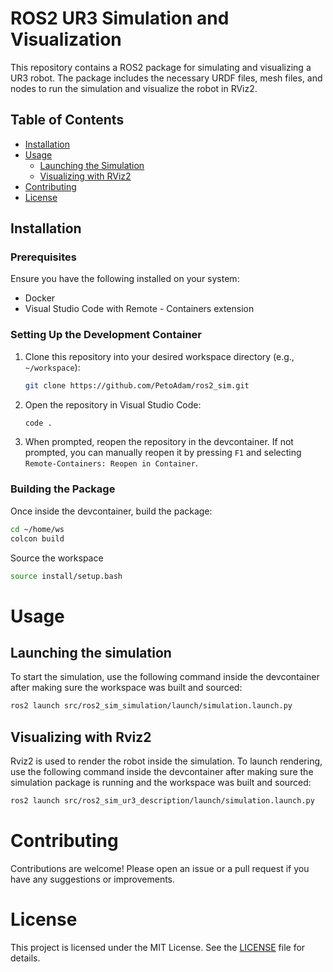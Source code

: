 # ROS2 UR3 Simulation and Visualization

This repository contains a ROS2 package for simulating and visualizing a UR3 robot. The package includes the necessary URDF files, mesh files, and nodes to run the simulation and visualize the robot in RViz2.

## Table of Contents

- [Installation](#installation)
- [Usage](#usage)
  - [Launching the Simulation](#launching-the-simulation)
  - [Visualizing with RViz2](#visualizing-with-rviz2)
- [Contributing](#contributing)
- [License](#license)

## Installation

### Prerequisites

Ensure you have the following installed on your system:

- Docker
- Visual Studio Code with Remote - Containers extension

### Setting Up the Development Container

1. Clone this repository into your desired workspace directory (e.g., `~/workspace`):

    ```bash
    git clone https://github.com/PetoAdam/ros2_sim.git
    ```

2. Open the repository in Visual Studio Code:

    ```bash
    code .
    ```

3. When prompted, reopen the repository in the devcontainer. If not prompted, you can manually reopen it by pressing `F1` and selecting `Remote-Containers: Reopen in Container`.

### Building the Package

Once inside the devcontainer, build the package:

```bash
cd ~/home/ws
colcon build
```

Source the workspace
```bash
source install/setup.bash
```

# Usage

## Launching the simulation

To start the simulation, use the following command inside the devcontainer after making sure the workspace was built and sourced:

```bash
ros2 launch src/ros2_sim_simulation/launch/simulation.launch.py
```

## Visualizing with Rviz2

Rviz2 is used to render the robot inside the simulation. To launch rendering, use the following command inside the devcontainer after making sure the simulation package is running and the workspace was built and sourced:

```bash
ros2 launch src/ros2_sim_ur3_description/launch/simulation.launch.py
```

# Contributing

Contributions are welcome! Please open an issue or a pull request if you have any suggestions or improvements.

# License

This project is licensed under the MIT License. See the [LICENSE](LICENSE) file for details.